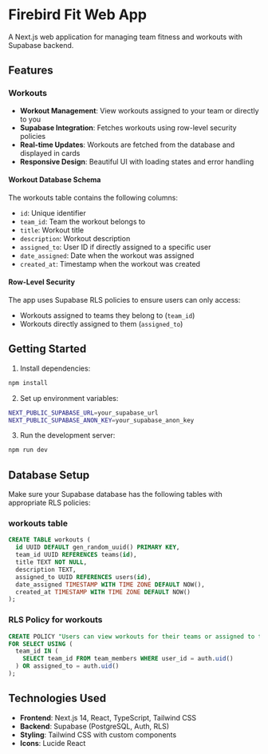 # Firebird Fit Web App

A Next.js web application for managing team fitness and workouts with Supabase backend.

## Features

### Workouts
- **Workout Management**: View workouts assigned to your team or directly to you
- **Supabase Integration**: Fetches workouts using row-level security policies
- **Real-time Updates**: Workouts are fetched from the database and displayed in cards
- **Responsive Design**: Beautiful UI with loading states and error handling

#### Workout Database Schema
The workouts table contains the following columns:
- `id`: Unique identifier
- `team_id`: Team the workout belongs to
- `title`: Workout title
- `description`: Workout description
- `assigned_to`: User ID if directly assigned to a specific user
- `date_assigned`: Date when the workout was assigned
- `created_at`: Timestamp when the workout was created

#### Row-Level Security
The app uses Supabase RLS policies to ensure users can only access:
- Workouts assigned to teams they belong to (`team_id`)
- Workouts directly assigned to them (`assigned_to`)

## Getting Started

1. Install dependencies:
```bash
npm install
```

2. Set up environment variables:
```bash
NEXT_PUBLIC_SUPABASE_URL=your_supabase_url
NEXT_PUBLIC_SUPABASE_ANON_KEY=your_supabase_anon_key
```

3. Run the development server:
```bash
npm run dev
```

## Database Setup

Make sure your Supabase database has the following tables with appropriate RLS policies:

### workouts table
```sql
CREATE TABLE workouts (
  id UUID DEFAULT gen_random_uuid() PRIMARY KEY,
  team_id UUID REFERENCES teams(id),
  title TEXT NOT NULL,
  description TEXT,
  assigned_to UUID REFERENCES users(id),
  date_assigned TIMESTAMP WITH TIME ZONE DEFAULT NOW(),
  created_at TIMESTAMP WITH TIME ZONE DEFAULT NOW()
);
```

### RLS Policy for workouts
```sql
CREATE POLICY "Users can view workouts for their teams or assigned to them" ON workouts
FOR SELECT USING (
  team_id IN (
    SELECT team_id FROM team_members WHERE user_id = auth.uid()
  ) OR assigned_to = auth.uid()
);
```

## Technologies Used

- **Frontend**: Next.js 14, React, TypeScript, Tailwind CSS
- **Backend**: Supabase (PostgreSQL, Auth, RLS)
- **Styling**: Tailwind CSS with custom components
- **Icons**: Lucide React 